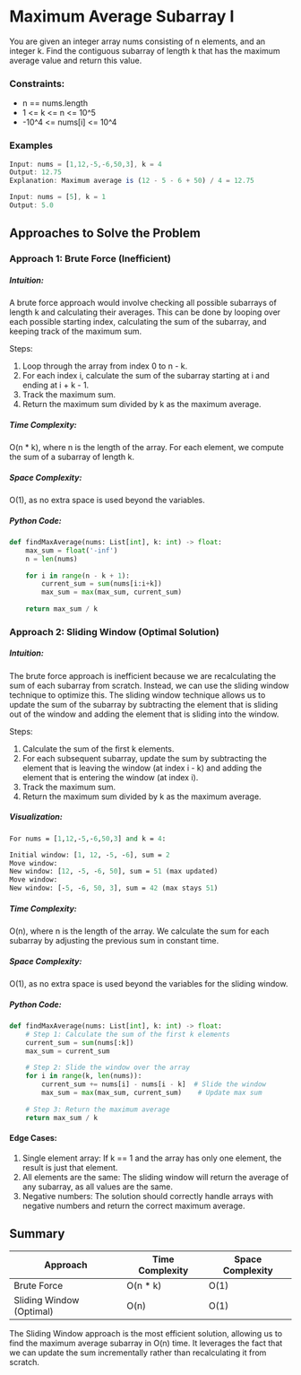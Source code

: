 # Maximum Average Subarray I 
You are given an integer array nums consisting of n elements, and an integer k. Find the contiguous subarray of length k that has the maximum average value and return this value.

### Constraints:
- n == nums.length
- 1 <= k <= n <= 10^5
- -10^4 <= nums[i] <= 10^4

### Examples
```javascript
Input: nums = [1,12,-5,-6,50,3], k = 4
Output: 12.75
Explanation: Maximum average is (12 - 5 - 6 + 50) / 4 = 12.75

Input: nums = [5], k = 1
Output: 5.0
```

## Approaches to Solve the Problem
### Approach 1: Brute Force (Inefficient)
##### Intuition:
A brute force approach would involve checking all possible subarrays of length k and calculating their averages. This can be done by looping over each possible starting index, calculating the sum of the subarray, and keeping track of the maximum sum.

Steps:
1. Loop through the array from index 0 to n - k.
2. For each index i, calculate the sum of the subarray starting at i and ending at i + k - 1.
3. Track the maximum sum.
4. Return the maximum sum divided by k as the maximum average.
##### Time Complexity:
O(n * k), where n is the length of the array. For each element, we compute the sum of a subarray of length k.
##### Space Complexity:
O(1), as no extra space is used beyond the variables.
##### Python Code:
```python
def findMaxAverage(nums: List[int], k: int) -> float:
    max_sum = float('-inf')
    n = len(nums)
    
    for i in range(n - k + 1):
        current_sum = sum(nums[i:i+k])
        max_sum = max(max_sum, current_sum)
    
    return max_sum / k
```
### Approach 2: Sliding Window (Optimal Solution)
##### Intuition: 
The brute force approach is inefficient because we are recalculating the sum of each subarray from scratch. Instead, we can use the sliding window technique to optimize this. The sliding window technique allows us to update the sum of the subarray by subtracting the element that is sliding out of the window and adding the element that is sliding into the window.

Steps:
1. Calculate the sum of the first k elements.
2. For each subsequent subarray, update the sum by subtracting the element that is leaving the window (at index i - k) and adding the element that is entering the window (at index i).
3. Track the maximum sum.
4. Return the maximum sum divided by k as the maximum average.
##### Visualization:
```perl
For nums = [1,12,-5,-6,50,3] and k = 4:

Initial window: [1, 12, -5, -6], sum = 2
Move window:
New window: [12, -5, -6, 50], sum = 51 (max updated)
Move window:
New window: [-5, -6, 50, 3], sum = 42 (max stays 51)
```
##### Time Complexity:
O(n), where n is the length of the array. We calculate the sum for each subarray by adjusting the previous sum in constant time.
##### Space Complexity:
O(1), as no extra space is used beyond the variables for the sliding window.
##### Python Code:
```python
def findMaxAverage(nums: List[int], k: int) -> float:
    # Step 1: Calculate the sum of the first k elements
    current_sum = sum(nums[:k])
    max_sum = current_sum
    
    # Step 2: Slide the window over the array
    for i in range(k, len(nums)):
        current_sum += nums[i] - nums[i - k]  # Slide the window
        max_sum = max(max_sum, current_sum)    # Update max sum
    
    # Step 3: Return the maximum average
    return max_sum / k
```
#### Edge Cases:
1. Single element array: If k == 1 and the array has only one element, the result is just that element.
2. All elements are the same: The sliding window will return the average of any subarray, as all values are the same.
3. Negative numbers: The solution should correctly handle arrays with negative numbers and return the correct maximum average.
## Summary
| Approach                         | Time Complexity | Space Complexity |
|-----------------------------------|-----------------|------------------|
| Brute Force	                    | O(n * k)      | O(1)             |
| Sliding Window (Optimal)	                          | O(n)            | O(1)             |

The Sliding Window approach is the most efficient solution, allowing us to find the maximum average subarray in O(n) time. It leverages the fact that we can update the sum incrementally rather than recalculating it from scratch.